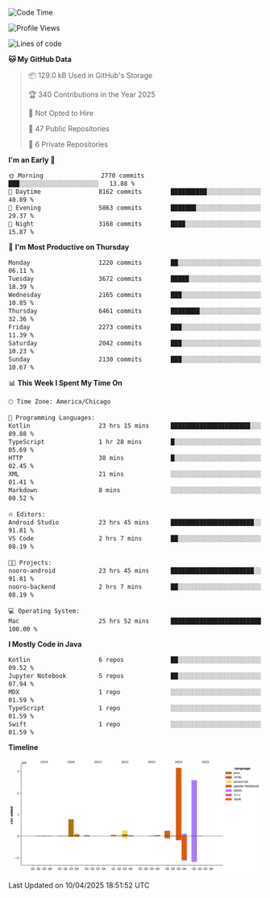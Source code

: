 <!--START_SECTION:waka-->
![Code Time](http://img.shields.io/badge/Code%20Time-1%2C202%20hrs%2022%20mins-blue)

![Profile Views](http://img.shields.io/badge/Profile%20Views-0-blue)

![Lines of code](https://img.shields.io/badge/From%20Hello%20World%20I%27ve%20Written-7.5%20million%20lines%20of%20code-blue)

**🐱 My GitHub Data** 

> 📦 129.0 kB Used in GitHub's Storage 
 > 
> 🏆 340 Contributions in the Year 2025
 > 
> 🚫 Not Opted to Hire
 > 
> 📜 47 Public Repositories 
 > 
> 🔑 6 Private Repositories 
 > 
**I'm an Early 🐤** 

```text
🌞 Morning                2770 commits        ███░░░░░░░░░░░░░░░░░░░░░░   13.88 % 
🌆 Daytime                8162 commits        ██████████░░░░░░░░░░░░░░░   40.89 % 
🌃 Evening                5863 commits        ███████░░░░░░░░░░░░░░░░░░   29.37 % 
🌙 Night                  3168 commits        ████░░░░░░░░░░░░░░░░░░░░░   15.87 % 
```
📅 **I'm Most Productive on Thursday** 

```text
Monday                   1220 commits        ██░░░░░░░░░░░░░░░░░░░░░░░   06.11 % 
Tuesday                  3672 commits        █████░░░░░░░░░░░░░░░░░░░░   18.39 % 
Wednesday                2165 commits        ███░░░░░░░░░░░░░░░░░░░░░░   10.85 % 
Thursday                 6461 commits        ████████░░░░░░░░░░░░░░░░░   32.36 % 
Friday                   2273 commits        ███░░░░░░░░░░░░░░░░░░░░░░   11.39 % 
Saturday                 2042 commits        ███░░░░░░░░░░░░░░░░░░░░░░   10.23 % 
Sunday                   2130 commits        ███░░░░░░░░░░░░░░░░░░░░░░   10.67 % 
```


📊 **This Week I Spent My Time On** 

```text
🕑︎ Time Zone: America/Chicago

💬 Programming Languages: 
Kotlin                   23 hrs 15 mins      ██████████████████████░░░   89.88 % 
TypeScript               1 hr 28 mins        █░░░░░░░░░░░░░░░░░░░░░░░░   05.69 % 
HTTP                     38 mins             █░░░░░░░░░░░░░░░░░░░░░░░░   02.45 % 
XML                      21 mins             ░░░░░░░░░░░░░░░░░░░░░░░░░   01.41 % 
Markdown                 8 mins              ░░░░░░░░░░░░░░░░░░░░░░░░░   00.52 % 

🔥 Editors: 
Android Studio           23 hrs 45 mins      ███████████████████████░░   91.81 % 
VS Code                  2 hrs 7 mins        ██░░░░░░░░░░░░░░░░░░░░░░░   08.19 % 

🐱‍💻 Projects: 
nooro-android            23 hrs 45 mins      ███████████████████████░░   91.81 % 
nooro-backend            2 hrs 7 mins        ██░░░░░░░░░░░░░░░░░░░░░░░   08.19 % 

💻 Operating System: 
Mac                      25 hrs 52 mins      █████████████████████████   100.00 % 
```

**I Mostly Code in Java** 

```text
Kotlin                   6 repos             ██░░░░░░░░░░░░░░░░░░░░░░░   09.52 % 
Jupyter Notebook         5 repos             ██░░░░░░░░░░░░░░░░░░░░░░░   07.94 % 
MDX                      1 repo              ░░░░░░░░░░░░░░░░░░░░░░░░░   01.59 % 
TypeScript               1 repo              ░░░░░░░░░░░░░░░░░░░░░░░░░   01.59 % 
Swift                    1 repo              ░░░░░░░░░░░░░░░░░░░░░░░░░   01.59 % 
```



**Timeline**

![Lines of Code chart](https://raw.githubusercontent.com/phanijsp/phanijsp/main/assets/bar_graph.png)


 Last Updated on 10/04/2025 18:51:52 UTC
<!--END_SECTION:waka-->
